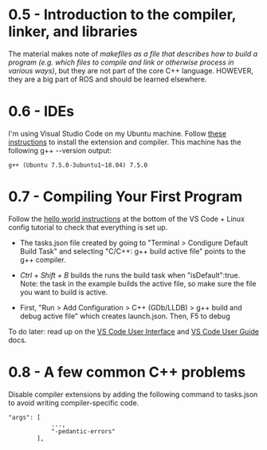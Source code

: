 # 0.5 - Introduction to the compiler, linker, and libraries
The material makes note of *makefiles as a file that describes how to build a program (e.g. which files to compile and link or otherwise process in various ways)*, but they are not part of the core C++ language. HOWEVER, they are a big part of ROS and should be learned elsewhere.

# 0.6 - IDEs
I'm using Visual Studio Code on my Ubuntu machine. Follow [these instructions](https://code.visualstudio.com/docs/cpp/config-linux) to install the extension and compiler. This machine has the following g++ --version output:
```
g++ (Ubuntu 7.5.0-3ubuntu1~18.04) 7.5.0
```

# 0.7 - Compiling Your First Program
Follow the [hello world instructions](https://code.visualstudio.com/docs/cpp/config-linux) at the bottom of the VS Code + Linux config tutorial to check that everything is set up. 
- The tasks.json file created by going to "Terminal > Condigure Default Build Task" and selecting "C/C++: g++ build active file" points to the g++ compiler.

- *Ctrl + Shift + B* builds the runs the build task when "isDefault":true. Note: the task in the example builds the active file, so make sure the file you want to build is active.
- First, "Run > Add Configuration > C++ (GDb/LLDB) > g++ build and debug active file" which creates launch.json. Then, F5 to debug

To do later: read up on the [VS Code User Interface](https://code.visualstudio.com/docs/getstarted/userinterface) and [VS Code User Guide](https://code.visualstudio.com/docs/editor/codebasics) docs.

# 0.8 - A few common C++ problems
Disable compiler extensions by adding the following command to tasks.json to avoid writing compiler-specific code.
```
"args": [
            ...,
            "-pedantic-errors"
        ],
```


